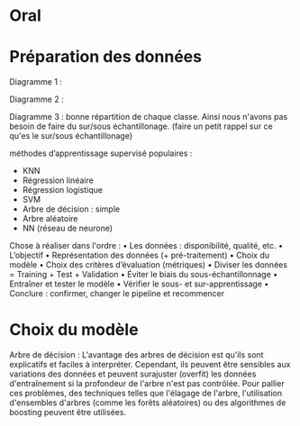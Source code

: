 # Oral 

# Préparation des données

Diagramme 1 :

Diagramme 2 :

Diagramme 3 : bonne répartition de chaque classe. Ainsi nous n'avons pas besoin de faire du sur/sous échantillonage. (faire un petit rappel sur ce qu'es le sur/sous échantillonage)

méthodes d’apprentissage supervisé populaires :
* KNN
* Régression linéaire
* Régression logistique
* SVM
* Arbre de décision : simple 
* Arbre aléatoire
* NN (réseau de neurone)


Chose à réaliser dans l'ordre :
• Les données : disponibilité, qualité, etc.
• L’objectif
• Représentation des données (+ pré-traitement)
• Choix du modèle
• Choix des critères d’évaluation (métriques)
• Diviser les données = Training + Test + Validation
• Éviter le biais du sous-échantillonnage
• Entraîner et tester le modèle
• Vérifier le sous- et sur-apprentissage
• Conclure : confirmer, changer le pipeline et recommencer

# Choix du modèle 

Arbre de décision : L'avantage des arbres de décision est qu'ils sont explicatifs et faciles à interpréter. Cependant, ils peuvent être sensibles aux variations des données et peuvent surajuster (overfit) les données d'entraînement si la profondeur de l'arbre n'est pas contrôlée. Pour pallier ces problèmes, des techniques telles que l'élagage de l'arbre, l'utilisation d'ensembles d'arbres (comme les forêts aléatoires) ou des algorithmes de boosting peuvent être utilisées.

